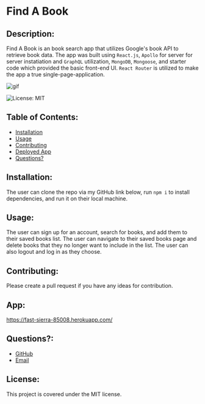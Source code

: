 # Find A Book
  

  
  ## Description: 

  Find A Book is an book search app that utilizes Google's book API to retrieve book data. The app was built using `React.js`, `Apollo` for server for server instatiation and `GraphQL` utilization, `MongoDB`, `Mongoose`, and starter code which provided the basic front-end UI. `React Router` is utilized to make the app a true single-page-application. 
  
  ![gif](./assets/books.gif)

  ![License: MIT](https://img.shields.io/badge/License-MIT-yellow.svg) 

  ## Table of Contents:
  * [Installation](#installation)
  * [Usage](#usage)
  * [Contributing](#contributing)
  * [Deployed App](#app)
  * [Questions?](#questions)
  
  ## Installation: 
 
  The user can clone the repo via my GitHub link below, run `npm i` to install dependencies, and run it on their local machine.
  

  
  ## Usage: 

  The user can sign up for an account, search for books, and add them to their saved books list. The user can navigate to their saved books page and delete books that they no longer want to include in the list. The user can also logout and log in as they choose. 
  

  
  ## Contributing: 

  Please create a pull request if you have any ideas for contribution. 
  

  
  ## App:

  https://fast-sierra-85008.herokuapp.com/ 

  

  ## Questions?:
  * <a href="https://github.com/gmwarzecha" target="_blank">GitHub</a>
  * <a href="mailto: gmwarzecha@gmail.com" target="_blank">Email</a>
  
  ## License: 

  This project is covered under the MIT license.
